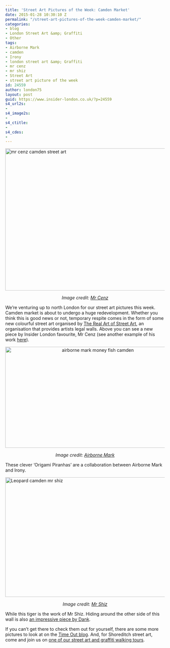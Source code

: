```yaml
---
title: 'Street Art Pictures of the Week: Camden Market'
date: 2015-01-28 10:30:10 Z
permalink: "/street-art-pictures-of-the-week-camden-market/"
categories:
- blog
- London Street Art &amp; Graffiti
- Other
tags:
- Airborne Mark
- camden
- Irony
- london street art &amp; Graffiti
- mr cenz
- mr shiz
- Street Art
- street art picture of the week
id: 24559
author: london75
layout: post
guid: https://www.insider-london.co.uk/?p=24559
s4_url2s:
- 
s4_image2s:
- 
s4_ctitle:
- 
s4_cdes:
- 
---
```


<img class="aligncenter wp-image-24577 size-full" src="/wp-content/uploads/2015/01/Mr-Cenz-Camden_mini.jpg" alt="mr cenz camden street art" width="569" height="450" />

<p style="text-align: center;">
  <em>Image credit: <a href="http://mrcenz.com/commissions/walls/#gallery/9936a17568de2be1d0e427145ba6fb99/474/0" target="_blank">Mr Cenz</a></em>
</p>

<p style="text-align: left;">
  We&#8217;re venturing up to north London for our street art pictures this week. Camden market is about to undergo a huge redevelopment. Whether you think this is good news or not, temporary respite comes in the form of some new colourful street art organised by <a href="https://www.facebook.com/pages/The-Real-Art-of-Street-Art/136382576475788" target="_blank">The Real Art of Street Art</a>, an organisation that provides artists legal walls. Above you can see a new piece by Insider London favourite, Mr Cenz (see another example of his work <a href="/street-art-picture-of-the-week-mr-cenz-brick-lane-car-park/" target="_blank">here</a>).
</p>

<p style="text-align: center;">
  <img class="alignnone size-full wp-image-24578" src="/wp-content/uploads/2015/01/airborne-mark-camden.jpg" alt="airborne mark money fish camden" width="569" height="320" />
</p>

<p style="text-align: center;">
  <em>Image credit: <a href="http://airbornemark.com/blog" target="_blank">Airborne Mark</a></em>
</p>

These clever &#8216;Origami Piranhas&#8217; are a collaboration between Airborne Mark and Irony.

<img class="aligncenter wp-image-24579 size-full" src="/wp-content/uploads/2015/01/leopard-camden-mr-shiz_mini.jpg" alt="Leopard camden mr shiz" width="569" height="379" />

<p style="text-align: center;">
  <em>Image credit: <a href="http://mrshiz.com/leopard-camden/" target="_blank">Mr Shiz</a></em>
</p>

While this tiger is the work of Mr Shiz. Hiding around the other side of this wall is also <a href="https://www.flickr.com/photos/boringlovechild/16310261901/in/photolist-qEcB8U-qWASar-qSR5KC-qTqxPa-pWbvGS-qPE7jQ-qRruVK-qyZpXF-qRhmC6-qP9A9s-qRa3Yo-qxLPhE-qvN611-qvVjYD-qNd6VM-qNnfwk-qL5jL9-qvWDvK-qvVkhz-qNd7vp-qvvcdr-qvib8T-pQHFVb-qMHNpp-qvgT72-pQWDYt-qvibf6-qv9Eg5-pQWECK-pQHGEN-qMDy5C-qMHMSc-pQHGqu-qMywLe-qvgTA8-qKqVo1-qviaRk-qv9EQm-qMyw7Z-qviazZ-qMHNep-qv9DMj-qKqVj3-qMDxu9-qvgTmk-qMywLp-pQHFEm-pQHFxY-qvib7F-qMHMQZ" target="_blank">an impressive piece by Dank</a>.

If you can&#8217;t get there to check them out for yourself, there are some more pictures to look at on the <a href="http://now-here-this.timeout.com/2015/01/23/in-pictures-camden-market-gets-a-street-art-makeover-before-being-pulled-down/" target="_blank">Time Out blog</a>. And, for Shoreditch street art, come and join us on <a href="https://www.insider-london.co.uk/london-graffiti-artists-walking-tours/" target="_blank">one of our street art and graffiti walking tours</a>.